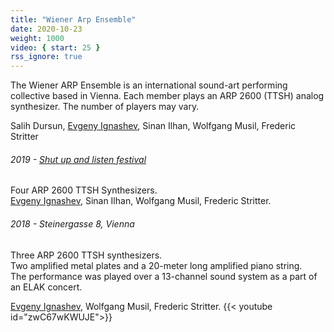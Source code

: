```yaml
---
title: "Wiener Arp Ensemble"
date: 2020-10-23
weight: 1000
video: { start: 25 }
rss_ignore: true
---
```

The Wiener ARP Ensemble is an international sound-art performing collective based in Vienna.
Each member plays an ARP 2600 (TTSH) analog synthesizer. The number of players may vary.

Salih Dursun, [Evgeny Ignashev](https://ignashev.com/), Sinan Ilhan, Wolfgang Musil, Frederic Stritter

###### 2019 - [Shut up and listen festival](http://sp-ce.net/sual/2019/wiener-arp-ensemble_de.html)
Four ARP 2600 TTSH Synthesizers.  
[Evgeny Ignashev](https://ignashev.com/), Sinan Ilhan, Wolfgang Musil, Frederic Stritter.  

###### 2018 - Steinergasse 8, Vienna
Three ARP 2600 TTSH synthesizers.  
Two amplified metal plates and a 20-meter long amplified piano string.  
The performance was played over a 13-channel sound system as a part of an ELAK concert.

[Evgeny Ignashev](https://ignashev.com/), Wolfgang Musil, Frederic Stritter.
{{< youtube id="zwC67wKWUJE">}}
